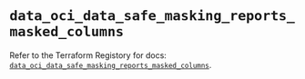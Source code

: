 # `data_oci_data_safe_masking_reports_masked_columns`

Refer to the Terraform Registory for docs: [`data_oci_data_safe_masking_reports_masked_columns`](https://registry.terraform.io/providers/oracle/oci/6.18.0/docs/data-sources/data_safe_masking_reports_masked_columns).
